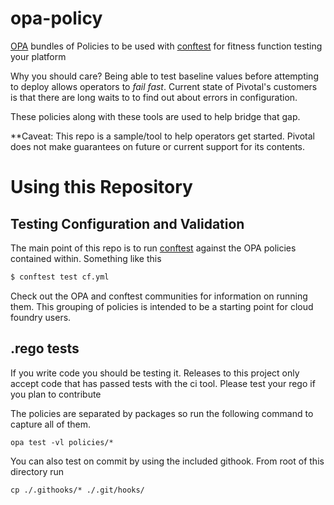 # opa-policy
[OPA](https://www.openpolicyagent.org/) bundles of Policies to be used with [conftest](https://github.com/instrumenta/conftest) for fitness function testing your platform

Why you should care? Being able to test baseline values before attempting to deploy allows operators to *fail fast*. Current state of Pivotal's customers is that there are long waits to to find out about errors in configuration. 

These policies along with these tools are used to help bridge that gap.

**Caveat: This repo is a sample/tool to help operators get started. Pivotal does not make guarantees on future or current support for its contents.

# Using this Repository

## Testing Configuration and Validation

The main point of this repo is to run [conftest](https://github.com/instrumenta/conftest) against the OPA policies contained within. Something like this

```sh
$ conftest test cf.yml
```

Check out the OPA and conftest communities for information on running them. This grouping of policies is intended to be a starting point for cloud foundry users.

## .rego tests
If you write code you should be testing it. Releases to this project only accept code that has passed tests with the ci tool. Please test your rego if you plan to contribute

The policies are separated by packages so run the following command to capture all of them.

```shell
opa test -vl policies/*
```

You can also test on commit by using the included githook. From root of this directory run

```shell
cp ./.githooks/* ./.git/hooks/
```